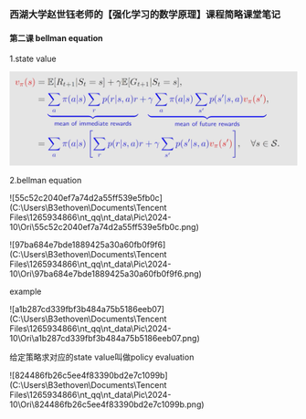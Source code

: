 ### 西湖大学赵世钰老师的【强化学习的数学原理】课程简略课堂笔记

#### 第二课 bellman equation

1.state value

![5395f96e383b5b99bc609049a1bff304](5395f96e383b5b99bc609049a1bff304.png)

2.bellman equation

![55c52c2040ef7a74d2a55ff539e5fb0c](C:\Users\B3ethoven\Documents\Tencent Files\1265934866\nt_qq\nt_data\Pic\2024-10\Ori\55c52c2040ef7a74d2a55ff539e5fb0c.png)

![97ba684e7bde1889425a30a60fb0f9f6](C:\Users\B3ethoven\Documents\Tencent Files\1265934866\nt_qq\nt_data\Pic\2024-10\Ori\97ba684e7bde1889425a30a60fb0f9f6.png)

example

![a1b287cd339fbf3b484a75b5186eeb07](C:\Users\B3ethoven\Documents\Tencent Files\1265934866\nt_qq\nt_data\Pic\2024-10\Ori\a1b287cd339fbf3b484a75b5186eeb07.png)

给定策略求对应的state value叫做policy evaluation

![824486fb26c5ee4f83390bd2e7c1099b](C:\Users\B3ethoven\Documents\Tencent Files\1265934866\nt_qq\nt_data\Pic\2024-10\Ori\824486fb26c5ee4f83390bd2e7c1099b.png)
